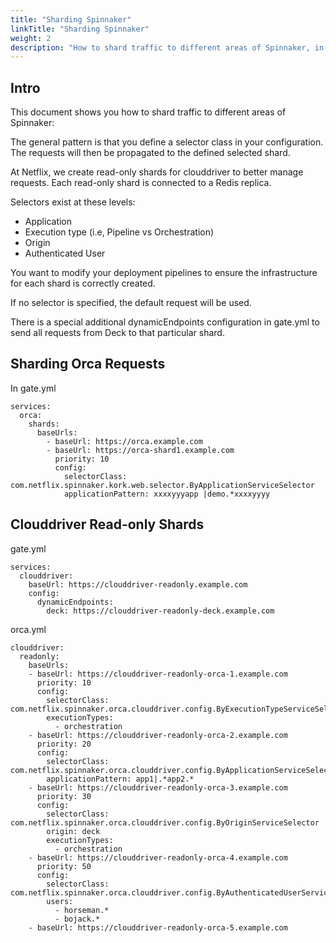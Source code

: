 ```yaml
---
title: "Sharding Spinnaker"
linkTitle: "Sharding Spinnaker"
weight: 2
description: "How to shard traffic to different areas of Spinnaker, in case a service doesn't efficiently serve all queries with a single instance of Orca or Clouddriver."
---
```


## Intro

This document shows you how to shard traffic to different areas of Spinnaker:

The general pattern is that you define a selector class in your configuration. The requests will then be propagated to the defined selected shard.

At Netflix, we create read-only shards for clouddriver to better manage requests. Each read-only shard is connected to a Redis replica.

Selectors exist at these levels:

* Application
* Execution type (i.e, Pipeline vs Orchestration)
* Origin
* Authenticated User

You want to modify your deployment pipelines to ensure the infrastructure for each shard is correctly created.

If no selector is specified, the default request will be used.

There is a special additional dynamicEndpoints configuration in gate.yml to send all requests from Deck to that particular shard.

## Sharding Orca Requests

In gate.yml

```
services:
  orca:
    shards:
      baseUrls:
        - baseUrl: https://orca.example.com
        - baseUrl: https://orca-shard1.example.com
          priority: 10
          config:
            selectorClass: com.netflix.spinnaker.kork.web.selector.ByApplicationServiceSelector
            applicationPattern: xxxxyyyapp |demo.*xxxxyyyy
```

## Clouddriver Read-only Shards

gate.yml

```
services:
  clouddriver:
    baseUrl: https://clouddriver-readonly.example.com
    config:
      dynamicEndpoints:
        deck: https://clouddriver-readonly-deck.example.com
```

orca.yml

```
clouddriver:
  readonly:
    baseUrls:
    - baseUrl: https://clouddriver-readonly-orca-1.example.com
      priority: 10
      config:
        selectorClass: com.netflix.spinnaker.orca.clouddriver.config.ByExecutionTypeServiceSelector
        executionTypes:
          - orchestration
    - baseUrl: https://clouddriver-readonly-orca-2.example.com
      priority: 20
      config:
        selectorClass: com.netflix.spinnaker.orca.clouddriver.config.ByApplicationServiceSelector
        applicationPattern: app1|.*app2.*
    - baseUrl: https://clouddriver-readonly-orca-3.example.com
      priority: 30
      config:
        selectorClass: com.netflix.spinnaker.orca.clouddriver.config.ByOriginServiceSelector
        origin: deck
        executionTypes:
          - orchestration
    - baseUrl: https://clouddriver-readonly-orca-4.example.com
      priority: 50
      config:
        selectorClass: com.netflix.spinnaker.orca.clouddriver.config.ByAuthenticatedUserServiceSelector
        users:
          - horseman.*
          - bojack.*
    - baseUrl: https://clouddriver-readonly-orca-5.example.com
```

